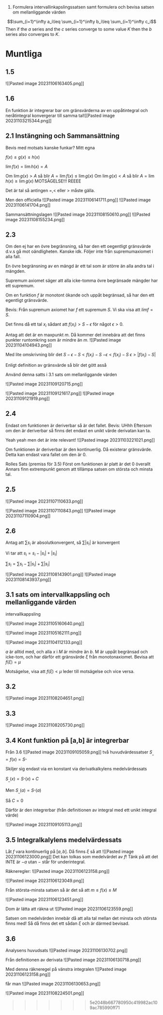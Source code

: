 
1. Formulera intervallinkapslingssatsen samt formulera och bevisa satsen om mellanliggande värden


$$\sum_{i=1}^\infty a_i\leq \sum_{i=1}^\infty b_i\leq \sum_{i=1}^\infty c_i$$
Then if the $a$ series and the $c$ series converge to some value $K$ then the $b$ series also converges to $K$. 







# Muntliga

## 1.5
![[Pasted image 20231106163405.png]]

## 1.6

En funktion är integrerar bar om gränsvärderna av en uppåtintegral och neråtintegral konvergerar till samma tal![[Pasted image 20231103215344.png]]

## 2.1 Instängning och Sammansättning

Bevis med motsats kanske funkar? Mitt egna

$f(x)\leq g(x) \leq h(x)$

$\lim f(x) = \lim h(x) = A$

Om $\lim g(x) > A$ så blir $A = \lim f(x) \leq \lim g(x)$
Om $\lim g(x) < A$ så blir $A = \lim h(x) \geq \lim g(x)$
MOTSÄGELSE!!! REEEE

Det är tal så antingen $=, <$ eller $>$ måste gälla.



Men den officiella
![[Pasted image 20231106141711.png]]
![[Pasted image 20231106141704.png]]

Sammansättningslagen
![[Pasted image 20231108150610.png]]
![[Pasted image 20231108155234.png]]


## 2.3
Om den ej har en övre begränsning, så har den ett oegentligt gränsvärde d.v.s gå mot oändligheten. Kanske idk. Följer inte från supremumaxiomet i alla fall. 

En övre begränsning av en mängd är ett tal som är större än alla andra tal i mängden. 

Supremum axiomet säger att alla icke-tomma övre begränsade mängder har ett supremum.


Om en funktion $f$ är monotont ökande och uppåt begränsad, så har den ett egentligt gränsvärde.

Bevis: Från supremum axiomet har $f$ ett supremum $S$. Vi ska visa att $lim f = S$. 

Det finns då ett tal $x_i$ sådant att $f(x_i) > S - \epsilon$ för något $\epsilon>0$. 




Antag att det är en maxpunkt $m$. Då kommer det innebära att det finns punkter runtomkring som är mindre än $m$. 
![[Pasted image 20231104104943.png]]

Med lite omskrivning blir det
$S-\epsilon - S < f(x_i) - S$
$-\epsilon<f(x_i)-S$
$\epsilon > |f(x_i)-S|$

Enligt definition av gränsvärde så blir det gött asså

Använd denna satts i 3.1 sats om mellanliggande värden

![[Pasted image 20231109120715.png]]

![[Pasted image 20231109121617.png]]
![[Pasted image 20231109121919.png]]
## 2.4
Endast om funktionen är deriverbar så är det fallet. Bevis: UHhh
Eftersom om den är deriverbar så finns det endast en unikt värde derivatan kan ta. 

Yeah yeah men det är inte relevant!
![[Pasted image 20231103221021.png]]

Om funktionen är deriverbar är den kontinuerlig. Då existerar gränsvärde. Detta kan endast vara fallet om den är 0. 

Rolles Sats (premiss för 3.5)
Först om funktionen är platt är det 0 överallt
Annars finn extrempunkt genom att tillämpa satsen om största och minsta tal. 
## 2.5
![[Pasted image 20231107110633.png]]

![[Pasted image 20231107110843.png]]
![[Pasted image 20231107110904.png]]

## 2.6

Antag att $\sum s_i$ är absolutkonvergent, så $\sum |s_i|$ är konvergent  

Vi tar att $s_i = s_i - |s_i| + |s_i|$


$\sum s_i = \sum s_i - \sum |s_i|+ \sum |s_i|$

![[Pasted image 20231108143901.png]]
![[Pasted image 20231108143937.png]]


## 3.1 sats om intervallkappsling och mellanliggande värden


intervallkappsling


![[Pasted image 20231105160640.png]]


![[Pasted image 20231105162111.png]]


![[Pasted image 20231104112133.png]]

$a$ är alltid med, och alla $x$ i $M$ är mindre än $b$.
M är uppåt begränsad och icke-tom, och har därför ett gränsvärde $\xi$ från monotonaxiomet. Bevisa att $f(\xi) = \mu$ 

Motsägelse, visa att $f(\xi) < \mu$ leder till motsägelse och vice versa. 


## 3.2

![[Pasted image 20231108204651.png]]




## 3.3

![[Pasted image 20231108205730.png]]





## 3.4 Kont funktion på [a,b] är integrerbar

Från 3.6
![[Pasted image 20231109105059.png]]
två huvudvärdessatser
$S_\_ = f(x) = S^\_$

Skiljer sig endast via en konstant via derivatkalkylens medelvärdessats

$S_\_(x) = S^\_(x) + C$

Men 
$S_\_(a) = S^\_(a)$

Så $C=0$

Därför är den integrerbar (från definitionen av integral med ett unikt integral värde)

![[Pasted image 20231109105113.png]]

## 3.5 Integralkalylens medelvärdessats

Låt $f$ vara kontinuerlig på $[a,b]$. Då finns $\xi$ så att
![[Pasted image 20231106123000.png]]
Det kan tolkas som medelvärdet av $f$!
Tänk på att det INTE är $-a$ utan $-$ står för underintegral. 


Räkneregler:
![[Pasted image 20231106123158.png]]

![[Pasted image 20231106123049.png]]


Från största-minsta satsen så är det så att
$m\leq f(x)\leq M$

![[Pasted image 20231106123451.png]]

Dom är lätta att räkna ut
![[Pasted image 20231106123559.png]]

Satsen om medelvärden innebär då att alla tal mellan det minsta och största finns med! Så då finns det ett sådan $\xi$ och är därmed bevisad. 


## 3.6

Analysens huvudsats
![[Pasted image 20231106130702.png]]

Från definitionen av derivata
![[Pasted image 20231106130718.png]]

Med denna räkneregel på vänstra integralen
![[Pasted image 20231106123158.png]]

får man
![[Pasted image 20231106130653.png]]


![[Pasted image 20231108224501.png]]

>>>>>>> 5e2048b667780950c419982ac109ac785990ff71
